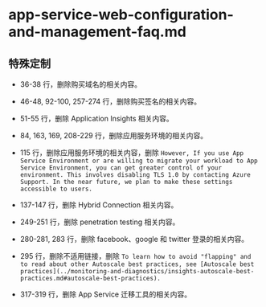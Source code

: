 # app-service-web-configuration-and-management-faq.md

## 特殊定制

* 36-38 行，删除购买域名的相关内容。

* 46-48, 92-100, 257-274 行，删除购买签名的相关内容。

* 51-55 行，删除 Application Insights 相关内容。

* 84, 163, 169, 208-229 行，删除应用服务环境的相关内容。

* 115 行，删除应用服务环境的相关内容，删除 `However, If you use App Service Environment or are willing to migrate your workload to App Service Environment, you can get greater control of your environment. This involves disabling TLS 1.0 by contacting Azure Support. In the near future, we plan to make these settings accessible to users.`

* 137-147 行，删除 Hybrid Connection 相关内容。

* 249-251 行，删除 penetration testing 相关内容。

* 280-281, 283 行，删除 facebook、google 和 twitter 登录的相关内容。

* 295 行，删除不适用链接，删除 `To learn how to avoid "flapping" and to read about other Autoscale best practices, see [Autoscale best practices](../monitoring-and-diagnostics/insights-autoscale-best-practices.md#autoscale-best-practices).`

* 317-319 行，删除 App Service 迁移工具的相关内容。